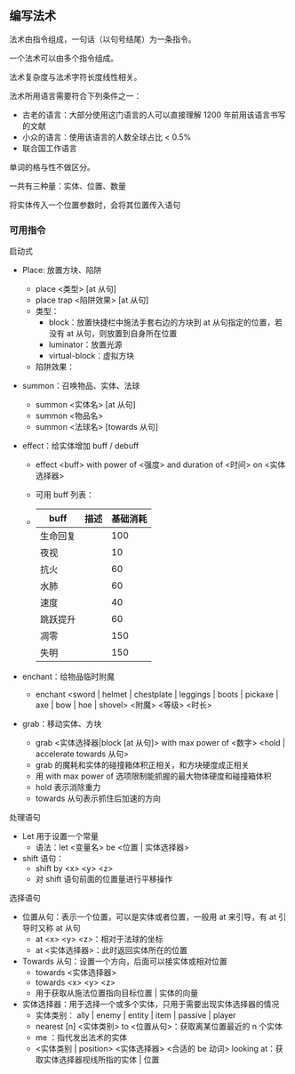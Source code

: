 ## 编写法术

法术由指令组成，一句话（以句号结尾）为一条指令。

一个法术可以由多个指令组成。

法术复杂度与法术字符长度线性相关。

法术所用语言需要符合下列条件之一：

- 古老的语言：大部分使用这门语言的人可以直接理解 1200 年前用该语言书写的文献
- 小众的语言：使用该语言的人数全球占比 < 0.5%
- 联合国工作语言

单词的格与性不做区分。

一共有三种量：实体、位置、数量

将实体传入一个位置参数时，会将其位置传入语句

### 可用指令

启动式

- Place: 放置方块、陷阱

  - place \<类型> \[at 从句] 
  - place trap <陷阱效果> [at 从句]
  - 类型：
    - block：放置快捷栏中施法手套右边的方块到 at 从句指定的位置，若没有 at 从句，则放置到自身所在位置
    - luminator：放置光源
    - virtual-block：虚拟方块
  - 陷阱效果：

- summon：召唤物品、实体、法球

  - summon <实体名> [at 从句]
  - summon <物品名>
  - summon <法球名> \[towards 从句]

- effect：给实体增加 buff / debuff

  - effect \<buff> with power of \<强度> and duration of <时间> on <实体选择器>

  - 可用 buff 列表：

  - | buff     | 描述 | 基础消耗 |
    | -------- | ---- | -------- |
    | 生命回复 |      | 100      |
    | 夜视     |      | 10       |
    | 抗火     |      | 60       |
    | 水肺     |      | 60       |
    | 速度     |      | 40       |
    | 跳跃提升 |      | 60       |
    | 凋零     |      | 150      |
    | 失明     |      | 150      |

    

- enchant：给物品临时附魔

  - enchant \<sword | helmet | chestplate | leggings | boots | pickaxe | axe | bow | hoe | shovel> \<附魔> <等级> <时长>

- grab：移动实体、方块

  - grab <实体选择器|block [at 从句]> with max power of <数字> \<hold | accelerate towards 从句>
  - grab 的魔耗和实体的碰撞箱体积正相关，和方块硬度成正相关
  - 用 with max power of 选项限制能抓握的最大物体硬度和碰撞箱体积
  - hold 表示消除重力
  - towards 从句表示抓住后加速的方向



处理语句

- Let 用于设置一个常量
  - 语法：let <变量名> be <位置 | 实体选择器>
- shift 语句：
  - shift by \<x> \<y> \<z>
  - 对 shift 语句前面的位置量进行平移操作



选择语句

- 位置从句：表示一个位置，可以是实体或者位置，一般用 at 来引导，有 at 引导时又称 at 从句
  - at \<x> \<y> \<z>：相对于法球的坐标
  - at <实体选择器>：此时返回实体所在的位置
- Towards 从句：设置一个方向，后面可以接实体或相对位置
  - towards \<实体选择器>
  - towards \<x> \<y> \<z>
  - 用于获取从施法位置指向目标位置 | 实体的向量
- 实体选择器：用于选择一个或多个实体，只用于需要出现实体选择器的情况
  - 实体类别： ally | enemy | entity | item | passive | player 
  - nearest \[n] \<实体类别> to \<位置从句>：获取离某位置最近的 n 个实体
  - me ：指代发出法术的实体
  - <实体类别 | position> <实体选择器> \<合适的 be 动词> looking at：获取实体选择器视线所指的实体 | 位置
